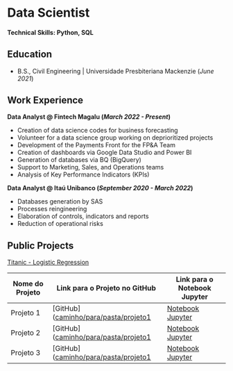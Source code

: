 # Data Scientist

#### Technical Skills: Python, SQL

## Education			        		
- B.S., Civil Engineering | Universidade Presbiteriana Mackenzie (_June 2021_)

## Work Experience
**Data Analyst @ Fintech Magalu (_March 2022 - Present_)**
- Creation of data science codes for business forecasting
- Volunteer for a data science group working on deprioritized projects
- Development of the Payments Front for the FP&A Team
- Creation of dashboards via Google Data Studio and Power BI
- Generation of databases via BQ (BigQuery)
- Support to Marketing, Sales, and Operations teams
- Analysis of Key Performance Indicators (KPIs)


**Data Analyst @ Itaú Unibanco (_September 2020 - March 2022_)**
- Databases generation by SAS
- Processes reingineering
- Elaboration of controls, indicators and reports
- Reduction of operational risks

## Public Projects
[Titanic - Logistic Regression](https://github.com/skywillker/portfolio1/blob/main/Titanic_Regressao_Logistica.ipynb)


| Nome do Projeto       | Link para o Projeto no GitHub                     | Link para o Notebook Jupyter                                 |
|-----------------------|---------------------------------------------------|-------------------------------------------------------------|
| Projeto 1             | [GitHub]([caminho/para/pasta/projeto1](https://github.com/skywillker/portfolio1/blob/main/Titanic_Regressao_Logistica.ipynb)             | [Notebook Jupyter](https://github.com/skywillker/portfolio1/blob/main/Titanic_Regressao_Logistica.ipynb)          |
| Projeto 2             | [GitHub]([caminho/para/pasta/projeto1](https://github.com/skywillker/portfolio1/blob/main/Titanic_Regressao_Logistica.ipynb)             | [Notebook Jupyter](https://github.com/skywillker/portfolio1/blob/main/Titanic_Regressao_Logistica.ipynb)          |
| Projeto 3             | [GitHub]([caminho/para/pasta/projeto1](https://github.com/skywillker/portfolio1/blob/main/Titanic_Regressao_Logistica.ipynb)             | [Notebook Jupyter](https://github.com/skywillker/portfolio1/blob/main/Titanic_Regressao_Logistica.ipynb)          |

